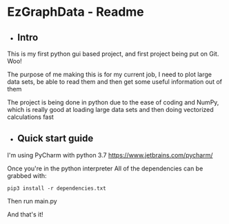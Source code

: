 # EzGraphData - Readme
- Intro
    -
This is my first python gui based project, and first project being put on Git. Woo!

The purpose of me making this is for my current job, I need to plot large data sets, 
be able to read them and then get some useful information out of them

The project is being done in python due to the ease of coding and NumPy, 
which is really good at loading large data sets and then doing vectorized calculations fast

- Quick start guide
    - 

I'm using PyCharm with python 3.7 https://www.jetbrains.com/pycharm/

Once you're in the python interpreter
All of the dependencies can be grabbed with:

    pip3 install -r dependencies.txt

Then run main.py

And that's it!